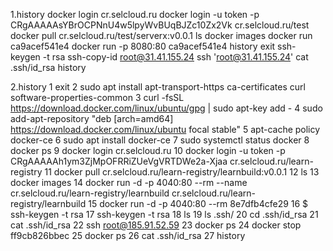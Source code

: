 1.history
    docker login cr.selcloud.ru
    docker login -u token -p CRgAAAAAsYBrOCPNnU4w5lpyWvBUqBJZc10Zx2Vk cr.selcloud.ru/test
    docker pull cr.selcloud.ru/test/serverx:v0.0.1
    ls
    docker images
    docker run ca9acef541e4
    docker run -p 8080:80 ca9acef541e4
    history
    exit
    ssh-keygen -t rsa
    ssh-copy-id root@31.41.155.24
    ssh 'root@31.41.155.24'
    cat .ssh/id_rsa
    history

2.history
    1  exit
    2  sudo apt install apt-transport-https ca-certificates curl software-properties-common
    3  curl -fsSL https://download.docker.com/linux/ubuntu/gpg | sudo apt-key add -
    4  sudo add-apt-repository "deb [arch=amd64] https://download.docker.com/linux/ubuntu focal stable"
    5  apt-cache policy docker-ce
    6  sudo apt install docker-ce
    7  sudo systemctl status docker
    8  docker ps
    9  docker login cr.selcloud.ru
   10  docker login -u token -p CRgAAAAAh1ym3ZjMpOFRRiZUeVgVRTDWe2a-Xjaa cr.selcloud.ru/learn-registry
   11  docker pull cr.selcloud.ru/learn-registry/learnbuild:v0.0.1
   12  ls
   13  docker images
   14  docker run -d -p 4040:80 --rm --name cr.selcloud.ru/learn-registry/learnbuild cr.selcloud.ru/learn-registry/learnbuild
   15  docker run -d -p 4040:80 --rm 8e7dfb4cfe29
   16  $ ssh-keygen -t rsa
   17  ssh-keygen -t rsa
   18  ls
   19  ls .ssh/
   20  cd .ssh/id_rsa
   21  cat .ssh/id_rsa
   22  ssh root@185.91.52.59
   23  docker ps
   24  docker stop ff9cb826bbec
   25  docker ps
   26  cat .ssh/id_rsa
   27  history
